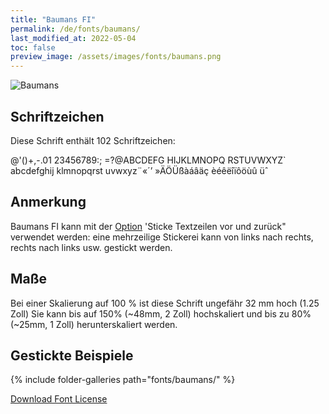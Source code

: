 ```yaml
---
title: "Baumans FI"
permalink: /de/fonts/baumans/
last_modified_at: 2022-05-04
toc: false
preview_image: /assets/images/fonts/baumans.png
---
```

![Baumans](/assets/images/fonts/baumans.png)

## Schriftzeichen

Diese Schrift enthält 102 Schriftzeichen:

	
@'()+,-.01
23456789:;
=?@ABCDEFG
HIJKLMNOPQ
RSTUVWXYZ`
abcdefghij
klmnopqrst
uvwxyz¨«´’
»ÄÖÜßàáâäç
èéêëîïôöùû
üˆ
 
## Anmerkung

Baumans FI kann mit der [Option](https://inkstitch.org/de/docs/lettering/#optionen) 'Sticke Textzeilen vor und zurück" verwendet werden: eine mehrzeilige Stickerei kann von links nach rechts, rechts nach links usw. gestickt werden.

## Maße

Bei einer Skalierung auf 100 % ist diese Schrift ungefähr 32 mm hoch (1.25 Zoll)
Sie kann bis auf 150% (~48mm, 2 Zoll) hochskaliert und bis zu 80% (~25mm, 1 Zoll) herunterskaliert werden.

## Gestickte Beispiele

{% include folder-galleries path="fonts/baumans/" %}

[Download Font License](https://github.com/inkstitch/inkstitch/tree/main/fonts/baumans_FI/LICENSE)
